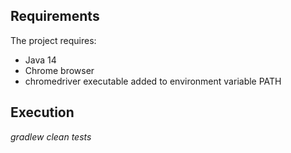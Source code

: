 ## Requirements
The project requires:
* Java 14
* Chrome browser
* chromedriver executable added to environment variable PATH

## Execution
*gradlew  clean tests*
